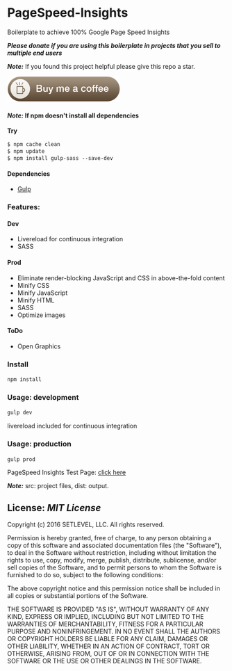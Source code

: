 # PageSpeed-Insights
Boilerplate to achieve 100% Google Page Speed Insights

***Please donate if you are using this boilerplate in projects that you sell to multiple end users***

***Note:*** If you found this project helpful please give this repo a star.

<a href="https://www.paypal.com/cgi-bin/webscr?cmd=_s-xclick&hosted_button_id=C2HFZWSUPV47Q" target="_blank">
  <img src="https://raw.githubusercontent.com/Blah2014/phonegap-inmobi-plugin/gh-pages/images/BuymeaCoffee.png" border="0" name="submit" alt="PayPal - The safer, easier way to pay online!" />
</a>

#### ***Note:*** If npm doesn't install all dependencies    
**Try**
```
$ npm cache clean
$ npm update
$ npm install gulp-sass --save-dev
```
#### Dependencies
  * [Gulp](https://gulpjs.com/)

### Features:
  
#### Dev
  * Livereload for continuous integration
  * SASS
  
#### Prod
  * Eliminate render-blocking JavaScript and CSS in above-the-fold content
  * Minify CSS
  * Minify JavaScript
  * Minify HTML
  * SASS
  * Optimize images
  
#### ToDo
  * Open Graphics  

### Install
```javascript
npm install
```

### Usage: development
```javascript
gulp dev
```
livereload included for continuous integration

### Usage: production
```javascript
gulp prod
```

PageSpeed Insights Test Page: <a target="_blank" href="https://blah2014.github.io/PageSpeed-Insights/">click here</a>

***Note:*** src: project files, dist: output.

License: ***MIT License***
---
Copyright (c) 2016 SETLEVEL, LLC. All rights reserved.

Permission is hereby granted, free of charge, to any person obtaining a copy of this software and associated documentation files (the "Software"), to deal in the Software without restriction, including without limitation the rights to use, copy, modify, merge, publish, distribute, sublicense, and/or sell copies of the Software, and to permit persons to whom the Software is furnished to do so, subject to the following conditions:

The above copyright notice and this permission notice shall be included in all copies or substantial portions of the Software.

THE SOFTWARE IS PROVIDED "AS IS", WITHOUT WARRANTY OF ANY KIND, EXPRESS OR IMPLIED, INCLUDING BUT NOT LIMITED TO THE WARRANTIES OF MERCHANTABILITY, FITNESS FOR A PARTICULAR PURPOSE AND NONINFRINGEMENT. IN NO EVENT SHALL THE AUTHORS OR COPYRIGHT HOLDERS BE LIABLE FOR ANY CLAIM, DAMAGES OR OTHER LIABILITY, WHETHER IN AN ACTION OF CONTRACT, TORT OR OTHERWISE, ARISING FROM, OUT OF OR IN CONNECTION WITH THE SOFTWARE OR THE USE OR OTHER DEALINGS IN THE SOFTWARE.
